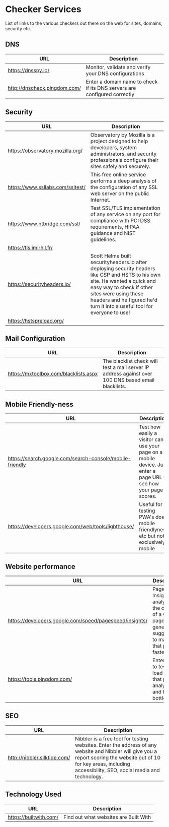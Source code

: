 # Checker Services
List of links to the various checkers out there on the web for sites, domains, security etc.


## DNS
| URL  | Description |
| ------------- | ------------- |
| https://dnsspy.io/  | Monitor, validate and verify your DNS configurations |
| http://dnscheck.pingdom.com/ | Enter a domain name to check if its DNS servers are configured correctly |

## Security
| URL  | Description |
| ------------- | ------------- |
| https://observatory.mozilla.org/  | Observatory by Mozilla is a project designed to help developers, system administrators, and security professionals configure their sites safely and securely. |
| https://www.ssllabs.com/ssltest/ | This free online service performs a deep analysis of the configuration of any SSL web server on the public Internet. |
| https://www.htbridge.com/ssl/ | Test SSL/TLS implementation of any service on any port for compliance with PCI DSS requirements, HIPAA guidance and NIST guidelines. |
| https://tls.imirhil.fr/ | |
| https://securityheaders.io/ | Scott Helme built securityheaders.io after deploying security headers like CSP and HSTS to his own site. He wanted a quick and easy way to check if other sites were using these headers and he figured he'd turn it into a useful tool for everyone to use! |
| https://hstspreload.org/ | | 

## Mail Configuration
| URL  | Description |
| ------------- | ------------- |
| https://mxtoolbox.com/blacklists.aspx | The blacklist check will test a mail server IP address against over 100 DNS based email blacklists. |

## Mobile Friendly-ness
| URL  | Description |
| ------------- | ------------- |
| https://search.google.com/search-console/mobile-friendly | Test how easily a visitor can use your page on a mobile device. Just enter a page URL to see how your page scores. |
|https://developers.google.com/web/tools/lighthouse/ | Useful for testing PWA's does mobile friendlyness etc but not exclusively mobile|

## Website performance
| URL  | Description |
| ------------- | ------------- |
| https://developers.google.com/speed/pagespeed/insights/ | PageSpeed Insights analyzes the content of a web page, then generates suggestions to make that page faster. | 
| https://tools.pingdom.com/ | Enter a URL to test the load time of that page, analyze it and find bottlenecks. |

## SEO
| URL  | Description |
| ------------- | ------------- |
 | http://nibbler.silktide.com/ | Nibbler is a free tool for testing websites. Enter the address of any website and Nibbler will give you a report scoring the website out of 10 for key areas, including accessibility, SEO, social media and technology. |
 
 ## Technology Used
| URL  | Description |
| ------------- | ------------- |
| https://builtwith.com/ | Find out what websites are Built With | 

 
